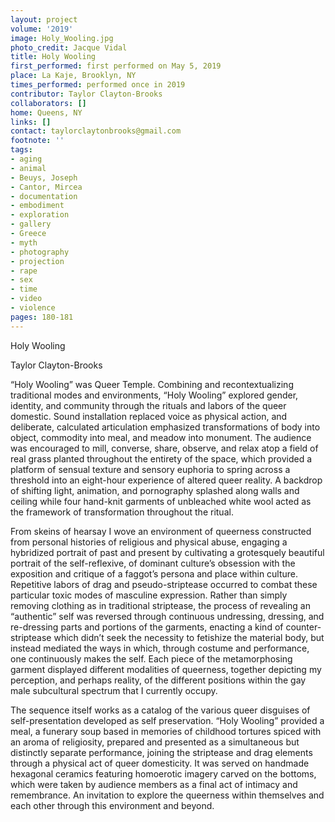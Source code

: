 ```yaml
---
layout: project
volume: '2019'
image: Holy_Wooling.jpg
photo_credit: Jacque Vidal
title: Holy Wooling
first_performed: first performed on May 5, 2019
place: La Kaje, Brooklyn, NY
times_performed: performed once in 2019
contributor: Taylor Clayton-Brooks
collaborators: []
home: Queens, NY
links: []
contact: taylorclaytonbrooks@gmail.com
footnote: ''
tags:
- aging
- animal
- Beuys, Joseph
- Cantor, Mircea
- documentation
- embodiment
- exploration
- gallery
- Greece
- myth
- photography
- projection
- rape
- sex
- time
- video
- violence
pages: 180-181
---
```



Holy Wooling

Taylor Clayton-Brooks

“Holy Wooling” was Queer Temple. Combining and recontextualizing traditional modes and environments, “Holy Wooling” explored gender, identity, and community through the rituals and labors of the queer domestic. Sound installation replaced voice as physical action, and deliberate, calculated articulation emphasized transformations of body into object, commodity into meal, and meadow into monument. The audience was encouraged to mill, converse, share, observe, and relax atop a field of real grass planted throughout the entirety of the space, which provided a platform of sensual texture and sensory euphoria to spring across a threshold into an eight-hour experience of altered queer reality. A backdrop of shifting light, animation, and pornography splashed along walls and ceiling while four hand-knit garments of unbleached white wool acted as the framework of transformation throughout the ritual.

From skeins of hearsay I wove an environment of queerness constructed from personal histories of religious and physical abuse, engaging a hybridized portrait of past and present by cultivating a grotesquely beautiful portrait of the self-reflexive, of dominant culture’s obsession with the exposition and critique of a faggot’s persona and place within culture. Repetitive labors of drag and pseudo-striptease occurred to combat these particular toxic modes of masculine expression. Rather than simply removing clothing as in traditional striptease, the process of revealing an “authentic” self was reversed through continuous undressing, dressing, and re-dressing parts and portions of the garments, enacting a kind of counter-striptease which didn’t seek the necessity to fetishize the material body, but instead mediated the ways in which, through costume and performance, one continuously makes the self. Each piece of the metamorphosing garment displayed different modalities of queerness, together depicting my perception, and perhaps reality, of the different positions within the gay male subcultural spectrum that I currently occupy.

The sequence itself works as a catalog of the various queer disguises of self-presentation developed as self preservation. “Holy Wooling” provided a meal, a funerary soup based in memories of childhood tortures spiced with an aroma of religiosity, prepared and presented as a simultaneous but distinctly separate performance, joining the striptease and drag elements through a physical act of queer domesticity. It was served on handmade hexagonal ceramics featuring homoerotic imagery carved on the bottoms, which were taken by audience members as a final act of intimacy and remembrance. An invitation to explore the queerness within themselves and each other through this environment and beyond.
